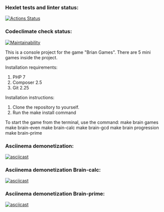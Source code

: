 ### Hexlet tests and linter status:
[![Actions Status](https://github.com/mahmudjon95/php-project-45/workflows/hexlet-check/badge.svg)](https://github.com/mahmudjon95/php-project-45/actions)
### Codeclimate check status:
[![Maintainability](https://api.codeclimate.com/v1/badges/9911fc3354c9ef811953/maintainability)](https://codeclimate.com/github/mahmudjon95/php-project-45/maintainability)

This is a console project for the game "Brian Games". There are 5 mini games inside the project.

Installation requirements:
1. PHP 7
2. Composer 2.5
3. Git 2.25

Installation instructions:
1. Clone the repository to yourself.
2. Run the make install command

To start the game from the terminal, use the command:
make brain games
make brain-even
make brain-calc
make brain-gcd
make brain progression
make brain-prime


### Asciinema demonetization:
[![asciicast](https://asciinema.org/a/c8olHVNgOGdEVXOvOXUY5rwXR.svg)](https://asciinema.org/a/c8olHVNgOGdEVXOvOXUY5rwXR)
### Asciinema demonetization Brain-calc:
[![asciicast](https://asciinema.org/a/vGfEx9K5ds8PXhij6UqsYYQTl.svg)](https://asciinema.org/a/vGfEx9K5ds8PXhij6UqsYYQTl)
### Asciinema demonetization Brain-prime:
[![asciicast](https://asciinema.org/a/OfVm64aC1RMbpMe5D4E6Kjit3.svg)](https://asciinema.org/a/OfVm64aC1RMbpMe5D4E6Kjit3)